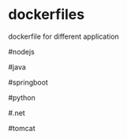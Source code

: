 # dockerfiles
dockerfile for different application

#nodejs

#java

#springboot

#python

#.net

#tomcat
